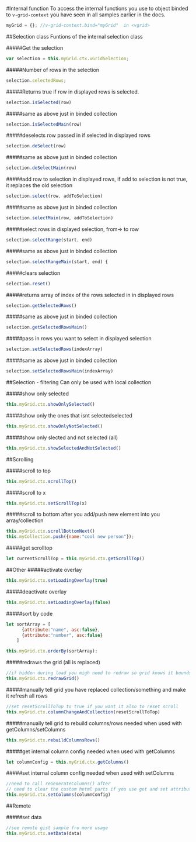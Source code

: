 #Internal function
To access the internal functions you use to object binded to ```v-grid-context``` you have seen in all samples earlier in the docs.

```javascript
myGrid = {}; //v-grid-context.bind="myGrid"  in <vgrid>
```

##Selection class
Funtions of the internal selection class

#####Get the selection
```javascript
var selection = this.myGrid.ctx.vGridSelection;
```


#####Number of rows in the selection
```javascript
selection.selectedRows;
```


#####Returns true if row in displayed rows is selected.
```javascript
selection.isSelected(row)
```


#####same as above just in binded collection
```javascript
selection.isSelectedMain(row)
```


#####deselects row passed in if selected in displayed rows
```javascript
selection.deSelect(row)
```

#####same as above just in binded collection
```javascript
selection.deSelectMain(row) 
```


#####add row to selection in displayed rows, if add to selection is not true, it replaces the old selection

```javascript
selection.select(row, addToSelection)
```

#####same as above just in binded collection

```javascript
selection.selectMain(row, addToSelection)
```


#####select rows in displayed selection, from-> to row

```javascript
selection.selectRange(start, end)
```
#####same as above just in binded collection
```javascript
selection.selectRangeMain(start, end) {
```


#####clears selection
```javascript
selection.reset()
```

#####returns array of index of the rows selected in in displayed rows
```javascript
selection.getSelectedRows()
```
#####same as above just in binded collection
```javascript
selection.getSelectedRowsMain()
```


#####pass in rows you want to select in displayed selection
```javascript
selection.setSelectedRows(indexArray)
```
#####same as above just in binded collection
```javascript
selection.setSelectedRowsMain(indexArray)
```

##Selection - filtering
Can only be used with local collection

#####show only selected
```javascript
this.myGrid.ctx.showOnlySelected()
```

#####show only the ones that isnt selectedselected
```javascript
this.myGrid.ctx.showOnlyNotSelected()
```

#####show only slected and not selected  (all)
```javascript
this.myGrid.ctx.showSelectedAndNotSelected()
```

##Scrolling

#####scroll to top
```javascript
this.myGrid.ctx.scrollTop()
```

#####scroll to x
```javascript
this.myGrid.ctx.setScrollTop(x)
```

#####scroll to bottom after you add/push new element into you array/collection
```javascript
this.myGrid.ctx.scrollBottomNext()
this.myCollection.push({name:"cool new person"});
```

#####get scrolltop
```javascript
let currentScrollTop = this.myGrid.ctx.getScrollTop()
```


##Other
#####activate overlay
```javascript
this.myGrid.ctx.setLoadingOverlay(true)
```

#####deactivate overlay
```javascript
this.myGrid.ctx.setLoadingOverlay(false)
```

#####sort by code
```javascript
let sortArray = [
      {attribute:"name", asc:false},
      {attribute:"number", asc:false}
    ]

this.myGrid.ctx.orderBy(sortArray);
```

#####redraws the grid (all is replaced)
```javascript
//if hidden during load you migh need to redraw so grid knows it bounds
this.myGrid.ctx.redrawGrid()
```

#####manually tell grid you have replaced collection/something and make it refresh all rows
```javascript
//set resetScrollToTop to true if you want it also to reset scroll
this.myGrid.ctx.columnChangeAndCollection(resetScrollToTop)
```

#####manually tell grid to rebuild columns/rows
needed when used with getColumns/setColumns
```javascript
this.myGrid.ctx.rebuildColumnsRows()
```

#####get internal column config
needed when used with getColumns
```javascript
let columnConfig = this.myGrid.ctx.getColumns()
```

#####set internal column config
needed when used with setColumns
```javascript
//need to call reGenerateColumns() after
// need to clear the custom hetml parts if you use get and set attributes and not just remove/add, else the html part will not be updated, since that overrides the other attributes
this.myGrid.ctx.setColumns(columnConfig)
```


##Remote

#####set data
```javascript
//see remote gist sample fro more usage
this.myGrid.ctx.setData(data)
```
